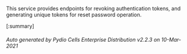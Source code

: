 






This service provides endpoints for revoking authentication tokens, and generating unique tokens for reset password operation.

[:summary]

###### Auto generated by Pydio Cells Enterprise Distribution v2.2.3 on 10-Mar-2021
